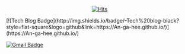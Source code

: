   <div align=center>
	
  [![Hits](https://hits.seeyoufarm.com/api/count/incr/badge.svg?url=https%3A%2F%2Fgithub.com%2FAn-ga-hee)](https://hits.seeyoufarm.com) 
	
  </div>
[![Tech Blog Badge](http://img.shields.io/badge/-Tech%20blog-black?style=flat-square&logo=github&link=https://An-ga-hee.github.io/)](https://An-ga-hee.github.io/)	
	
  [![Gmail Badge](https://img.shields.io/badge/Gmail-d14836?style=flat-square&logo=Gmail&logoColor=white&link=mailto:rkgml1523@gmail.com)](mailto:rkgml1523@gmail.com)
	
